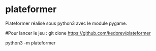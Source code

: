 # plateformer 
Plateformer réalisé sous python3 avec le module pygame.

#Pour lancer le jeu :
git clone https://github.com/kedorev/plateformer

python3 -m plateformer
